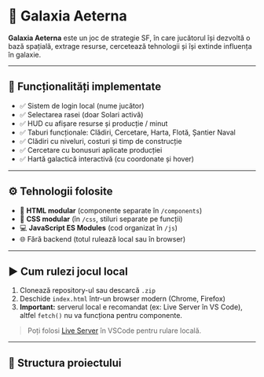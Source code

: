 # 🌌 Galaxia Aeterna

**Galaxia Aeterna** este un joc de strategie SF, în care jucătorul își dezvoltă o bază spațială, extrage resurse, cercetează tehnologii și își extinde influența în galaxie.

---

## 🚀 Funcționalități implementate

- ✅ Sistem de login local (nume jucător)
- ✅ Selectarea rasei (doar Solari activă)
- ✅ HUD cu afișare resurse și producție / minut
- ✅ Taburi funcționale: Clădiri, Cercetare, Harta, Flotă, Șantier Naval
- ✅ Clădiri cu niveluri, costuri și timp de construcție
- ✅ Cercetare cu bonusuri aplicate producției
- ✅ Hartă galactică interactivă (cu coordonate și hover)

---

## ⚙️ Tehnologii folosite

- 🧩 **HTML modular** (componente separate în `/components`)
- 🎨 **CSS modular** (în `/css`, stiluri separate pe funcții)
- 💻 **JavaScript ES Modules** (cod organizat în `/js`)
- 🌐 Fără backend (totul rulează local sau în browser)

---

## ▶️ Cum rulezi jocul local

1. Clonează repository-ul sau descarcă `.zip`
2. Deschide `index.html` într-un browser modern (Chrome, Firefox)
3. **Important:** serverul local e recomandat (ex: Live Server în VS Code), altfel `fetch()` nu va funcționa pentru componente.

> Poți folosi [Live Server](https://marketplace.visualstudio.com/items?itemName=ritwickdey.LiveServer) în VSCode pentru rulare locală.

---

## 🧱 Structura proiectului

